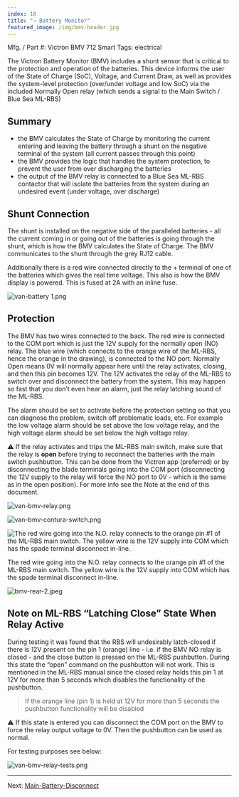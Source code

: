 ```yaml
---
index: 18
title: "→ Battery Monitor"
featured_image: /img/bmv-header.jpg
---
```


Mfg. / Part #: Victron BMV 712 Smart
Tags: electrical

The Victron Battery Monitor (BMV) includes a shunt sensor that is critical to the protection and operation of the batteries. This device informs the user of the State of Charge (SoC), Voltage, and Current Draw, as well as provides the system-level protection (over/under voltage and low SoC) via the included Normally Open relay (which sends a signal to the Main Switch / Blue Sea ML-RBS)

## Summary
- the BMV calculates the State of Charge by monitoring the current entering and leaving the battery through a shunt on the negative terminal of the system (all current passes through this point)
- the BMV provides the logic that handles the system protection, to prevent the user from over discharging the batteries
- the output of the BMV relay is connected to a Blue Sea ML-RBS contactor that will isolate the batteries from the system during an undesired event (under voltage, over discharge)

## Shunt Connection

The shunt is installed on the negative side of the paralleled batteries - all the current coming in or going out of the batteries is going through the shunt, which is how the BMV calculates the State of Charge. The BMV communicates to the shunt through the grey RJ12 cable.

Additionally there is a red wire connected directly to the + terminal of one of the batteries which gives the real time voltage. This also is how the BMV display is powered. This is fused at 2A with an inline fuse. 

![van-battery 1.png](img/van-battery%201.png)

## Protection

The BMV has two wires connected to the back. The red wire is connected to the COM port which is just the 12V supply for the normally open (NO) relay. The blue wire (which connects to the orange wire of the ML-RBS, hence the orange in the drawing), is connected to the NO port. Normally Open means 0V will normally appear here until the relay activates, closing, and then this pin becomes 12V. The 12V activates the relay of the ML-RBS to switch over and disconnect the battery from the system. This may happen so fast that you don’t even hear an alarm, just the relay latching sound of the ML-RBS.

The alarm should be set to activate before the protection setting so that you can diagnose the problem, switch off problematic loads, etc. For example the low voltage alarm should be set above the low voltage relay, and the high voltage alarm should be set below the high voltage relay. 

⚠️ If the relay activates and trips the ML-RBS main switch, make sure that the relay is **open** before trying to reconnect the batteries with the main switch pushbutton. This can be done from the Victron app (preferred) or by disconnecting the blade terminals going into the COM port (disconnecting the 12V supply to the relay will force the NO port to 0V - which is the same as in the open position).  For more info see the Note at the end of this document.

![van-bmv-relay.png](img/van-bmv-relay.png)

![van-bmv-contura-switch.png](img/van-bmv-contura-switch.png)

![The red wire going into the N.O. relay connects to the orange pin #1 of the ML-RBS main switch. The yellow wire is the 12V supply into COM which has the spade terminal disconnect in-line.](img/bmv-rear.jpeg)

The red wire going into the N.O. relay connects to the orange pin #1 of the ML-RBS main switch. The yellow wire is the 12V supply into COM which has the spade terminal disconnect in-line.

![bmv-rear-2.jpeg](img/bmv-rear-2.jpeg)

## Note on ML-RBS “Latching Close” State When Relay Active

During testing it was found that the RBS will undesirably latch-closed if there is 12V present on the pin 1 (orange) line - i.e. if the BMV NO relay is closed - and the close button is pressed on the ML-RBS pushbutton. During this state the “open” command on the pushbutton will not work. This is mentioned in the ML-RBS manual since the closed relay holds this pin 1 at 12V for more than 5 seconds which disables the functionality of the pushbutton. 

> If the orange line (pin 1) is held at 12V for more than 5 seconds the pushbutton functionality will be disabled

⚠️ If this state is entered you can disconnect the COM port on the BMV to force the relay output voltage to 0V. Then the pushbutton can be used as normal.

For testing purposes see below: 

![van-bmv-relay-tests.png](img/van-bmv-relay-tests.png)

---

Next: [Main-Battery-Disconnect](Main-Battery-Disconnect)